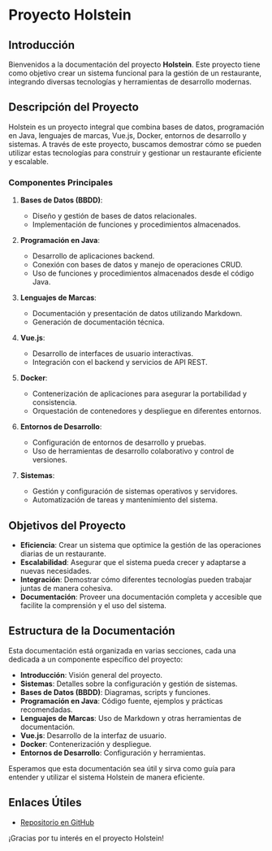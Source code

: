 # Proyecto Holstein

## Introducción

Bienvenidos a la documentación del proyecto **Holstein**. Este proyecto tiene como objetivo crear un sistema funcional para la gestión de un restaurante, integrando diversas tecnologías y herramientas de desarrollo modernas.

## Descripción del Proyecto

Holstein es un proyecto integral que combina bases de datos, programación en Java, lenguajes de marcas, Vue.js, Docker, entornos de desarrollo y sistemas. A través de este proyecto, buscamos demostrar cómo se pueden utilizar estas tecnologías para construir y gestionar un restaurante eficiente y escalable.

### Componentes Principales

1. **Bases de Datos (BBDD)**:
   - Diseño y gestión de bases de datos relacionales.
   - Implementación de funciones y procedimientos almacenados.

2. **Programación en Java**:
   - Desarrollo de aplicaciones backend.
   - Conexión con bases de datos y manejo de operaciones CRUD.
   - Uso de funciones y procedimientos almacenados desde el código Java.

3. **Lenguajes de Marcas**:
   - Documentación y presentación de datos utilizando Markdown.
   - Generación de documentación técnica.

4. **Vue.js**:
   - Desarrollo de interfaces de usuario interactivas.
   - Integración con el backend y servicios de API REST.

5. **Docker**:
   - Contenerización de aplicaciones para asegurar la portabilidad y consistencia.
   - Orquestación de contenedores y despliegue en diferentes entornos.

6. **Entornos de Desarrollo**:
   - Configuración de entornos de desarrollo y pruebas.
   - Uso de herramientas de desarrollo colaborativo y control de versiones.

7. **Sistemas**:
   - Gestión y configuración de sistemas operativos y servidores.
   - Automatización de tareas y mantenimiento del sistema.

## Objetivos del Proyecto

- **Eficiencia**: Crear un sistema que optimice la gestión de las operaciones diarias de un restaurante.
- **Escalabilidad**: Asegurar que el sistema pueda crecer y adaptarse a nuevas necesidades.
- **Integración**: Demostrar cómo diferentes tecnologías pueden trabajar juntas de manera cohesiva.
- **Documentación**: Proveer una documentación completa y accesible que facilite la comprensión y el uso del sistema.

## Estructura de la Documentación

Esta documentación está organizada en varias secciones, cada una dedicada a un componente específico del proyecto:

- **Introducción**: Visión general del proyecto.
- **Sistemas**: Detalles sobre la configuración y gestión de sistemas.
- **Bases de Datos (BBDD)**: Diagramas, scripts y funciones.
- **Programación en Java**: Código fuente, ejemplos y prácticas recomendadas.
- **Lenguajes de Marcas**: Uso de Markdown y otras herramientas de documentación.
- **Vue.js**: Desarrollo de la interfaz de usuario.
- **Docker**: Contenerización y despliegue.
- **Entornos de Desarrollo**: Configuración y herramientas.

Esperamos que esta documentación sea útil y sirva como guía para entender y utilizar el sistema Holstein de manera eficiente.

## Enlaces Útiles

- [Repositorio en GitHub](https://gitlab.com/dax_mesapp_g16/g16_holstein.git)


¡Gracias por tu interés en el proyecto Holstein!
